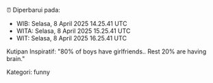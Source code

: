 ⏰ Diperbarui pada:
- WIB: Selasa, 8 April 2025 14.25.41 UTC
- WITA: Selasa, 8 April 2025 15.25.41 UTC
- WIT: Selasa, 8 April 2025 16.25.41 UTC

Kutipan Inspiratif:
"80% of boys have girlfriends.. Rest 20% are having brain."


Kategori: funny

